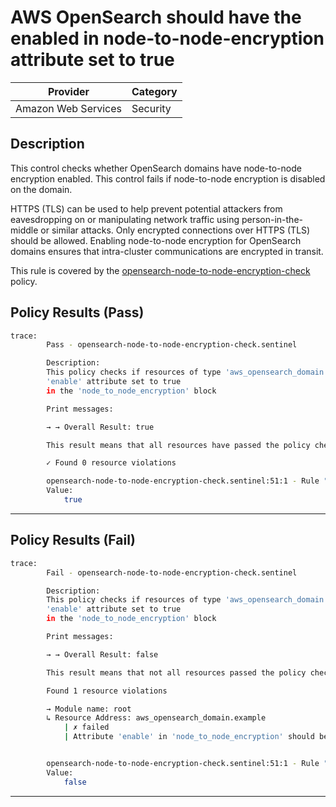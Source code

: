 # AWS OpenSearch should have the enabled in node-to-node-encryption attribute set to true

| Provider            | Category  |
| ------------------- | --------  |
| Amazon Web Services |  Security |

## Description

This control checks whether OpenSearch domains have node-to-node encryption enabled. This control fails if node-to-node encryption is disabled on the domain.

HTTPS (TLS) can be used to help prevent potential attackers from eavesdropping on or manipulating network traffic using person-in-the-middle or similar attacks. Only encrypted connections over HTTPS (TLS) should be allowed. Enabling node-to-node encryption for OpenSearch domains ensures that intra-cluster communications are encrypted in transit.

This rule is covered by the [opensearch-node-to-node-encryption-check](../../policies/opensearch-node-to-node-encryption-check.sentinel) policy.

## Policy Results (Pass)

```bash
trace:
        Pass - opensearch-node-to-node-encryption-check.sentinel

        Description:
        This policy checks if resources of type 'aws_opensearch_domain' have the
        'enable' attribute set to true
        in the 'node_to_node_encryption' block

        Print messages:

        → → Overall Result: true

        This result means that all resources have passed the policy check for the policy opensearch-node-to-node-encryption-check.

        ✓ Found 0 resource violations

        opensearch-node-to-node-encryption-check.sentinel:51:1 - Rule "main"
        Value:
            true
```

---

## Policy Results (Fail)

```bash
trace:
        Fail - opensearch-node-to-node-encryption-check.sentinel

        Description:
        This policy checks if resources of type 'aws_opensearch_domain' have the
        'enable' attribute set to true
        in the 'node_to_node_encryption' block

        Print messages:

        → → Overall Result: false

        This result means that not all resources passed the policy check and the protected behavior is not allowed for the policy opensearch-node-to-node-encryption-check.

        Found 1 resource violations

        → Module name: root
        ↳ Resource Address: aws_opensearch_domain.example
            | ✗ failed
            | Attribute 'enable' in 'node_to_node_encryption' should be true for AWS OpenSearch Domain. Refer to https://docs.aws.amazon.com/securityhub/latest/userguide/opensearch-controls.html#opensearch-3 for more details.


        opensearch-node-to-node-encryption-check.sentinel:51:1 - Rule "main"
        Value:
            false
```

---
